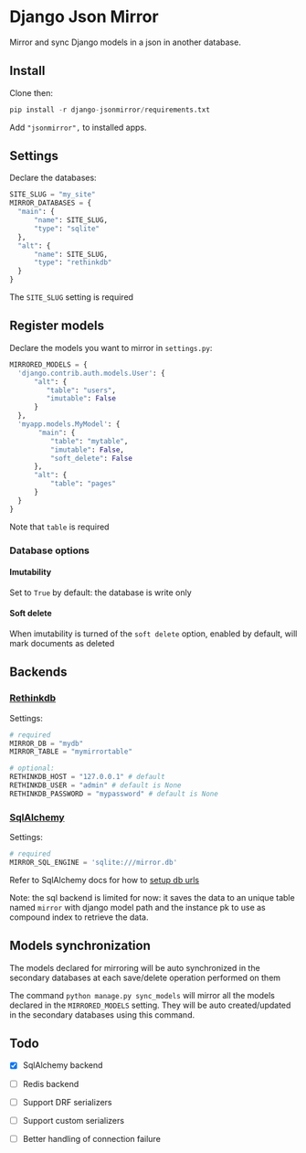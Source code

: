 # Django Json Mirror

Mirror and sync Django models in a json in another database. 

## Install

Clone then:

  ```python
pip install -r django-jsonmirror/requirements.txt
  ```

Add ``"jsonmirror",`` to installed apps.

## Settings

Declare the databases:

  ```python
SITE_SLUG = "my_site"
MIRROR_DATABASES = {
    "main": {
        "name": SITE_SLUG,
        "type": "sqlite"
    },
    "alt": {
        "name": SITE_SLUG,
        "type": "rethinkdb"
    }
}
  ```

The `SITE_SLUG` setting is required

## Register models

Declare the models you want to mirror in `settings.py`:

  ```python
MIRRORED_MODELS = {
    'django.contrib.auth.models.User': {
        "alt": {
           "table": "users",
           "imutable": False
        }
    },
    'myapp.models.MyModel': {
         "main": {
            "table": "mytable",
            "imutable": False,
            "soft_delete": False
        },
        "alt": {
            "table": "pages"
        }
    }
}
  ```

Note that `table` is required

### Database options

#### Imutability

Set to `True` by default: the database is write only

#### Soft delete

When imutability is turned of the `soft delete` option, enabled by default, will mark documents as deleted
  
## Backends

### [Rethinkdb](https://rethinkdb.com)

Settings:

  ```python
# required
MIRROR_DB = "mydb"
MIRROR_TABLE = "mymirrortable"

# optional:
RETHINKDB_HOST = "127.0.0.1" # default
RETHINKDB_USER = "admin" # default is None
RETHINKDB_PASSWORD = "mypassword" # default is None
  ```

### [SqlAlchemy](http://www.sqlalchemy.org/)

Settings:

  ```python
# required
MIRROR_SQL_ENGINE = 'sqlite:///mirror.db'
  ```
Refer to SqlAlchemy docs for how to [setup db urls](http://docs.sqlalchemy.org/en/latest/core/engines.html#database-urls)

Note: the sql backend is limited for now: it saves the data to an unique table named `mirror` with django model path and
the instance pk to use as compound index to retrieve the data.

## Models synchronization

The models declared for mirroring will be auto synchronized in the secondary databases at each save/delete 
operation performed on them

The command ``python manage.py sync_models`` will mirror all the models declared in the ``MIRRORED_MODELS`` setting.
They will be auto created/updated in the secondary databases using this command.

## Todo

- [x] SqlAlchemy backend
- [ ] Redis backend
- [ ] Support DRF serializers
- [ ] Support custom serializers
- [ ] Better handling of connection failure
 